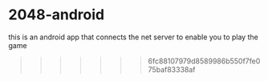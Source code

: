 # 2048-android
this is an android app that connects the net server to enable you to play the game


>>>>>>> 6fc88107979d8589986b550f7fe075baf83338af

